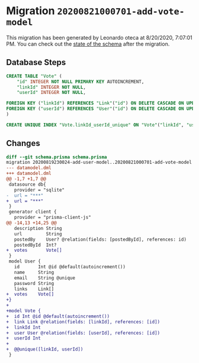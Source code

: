 # Migration `20200821000701-add-vote-model`

This migration has been generated by Leonardo oteca at 8/20/2020, 7:07:01 PM.
You can check out the [state of the schema](./schema.prisma) after the migration.

## Database Steps

```sql
CREATE TABLE "Vote" (
    "id" INTEGER NOT NULL PRIMARY KEY AUTOINCREMENT,
    "linkId" INTEGER NOT NULL,
    "userId" INTEGER NOT NULL,

FOREIGN KEY ("linkId") REFERENCES "Link"("id") ON DELETE CASCADE ON UPDATE CASCADE,
FOREIGN KEY ("userId") REFERENCES "User"("id") ON DELETE CASCADE ON UPDATE CASCADE
)

CREATE UNIQUE INDEX "Vote.linkId_userId_unique" ON "Vote"("linkId", "userId")
```

## Changes

```diff
diff --git schema.prisma schema.prisma
migration 20200819230024-add-user-model..20200821000701-add-vote-model
--- datamodel.dml
+++ datamodel.dml
@@ -1,7 +1,7 @@
 datasource db{
   provider = "sqlite"
-  url = "***"
+  url = "***"
 }
 generator client {
   provider = "prisma-client-js"
@@ -14,13 +14,25 @@
   description String
   url         String
   postedBy    User? @relation(fields: [postedById], references: id)
   postedById  Int?
+  votes       Vote[]
 }
 model User {
   id       Int @id @default(autoincrement())
   name     String
   email    String @unique
   password String
   links    Link[]
+  votes    Vote[]
+}
+
+model Vote {
+  id Int @id @default(autoincrement())
+  link Link @relation(fields: [linkId], references: [id])
+  linkId Int
+  user User @relation(fields: [userId], references: [id])
+  userId Int
+  
+  @@unique([linkId, userId])
 }
```


